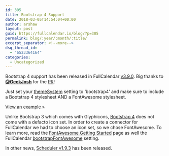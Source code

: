 ```yaml
---
id: 305
title: Bootstrap 4 Support
date: 2018-03-05T14:54:04+00:00
author: arshaw
layout: post
guid: https://fullcalendar.io/blog/?p=305
permalink: blog/:year/:month/:title/
excerpt_separator: <!--more-->
dsq_thread_id:
  - "6523364164"
categories:
  - Uncategorized
---
```

Bootstrap 4 support has been released in FullCalendar [v3.9.0](https://github.com/fullcalendar/fullcalendar/releases/tag/v3.9.0). Big thanks to <a href="https://github.com/geekjosh" target="_blank"><strong>@GeekJosh</strong></a> for the [PR](https://github.com/fullcalendar/fullcalendar/pull/4065)!<!--more-->

Just set your [themeSystem](https://fullcalendar.io/docs/themeSystem) setting to &#8216;bootstrap4&#8217; and make sure to include a Bootstrap 4 stylesheet AND a FontAwesome stylesheet.

[View an example »](https://fullcalendar.io/docs/bootstrap4-theme-demo)

Unlike Bootstrap 3 which comes with Glyphicons, [Bootstrap 4](https://getbootstrap.com/docs/4.0/getting-started/introduction/) does not come with a defacto icon set. In order to create a connector for FullCalendar we had to choose an icon set, so we chose FontAwesome. To learn more, read the <a href="https://fontawesome.com/get-started" target="_blank">FontAwesome Getting Started</a> page as well the FullCalendar [bootstrapFontAwesome](https://fullcalendar.io/docs/bootstrapFontAwesome) setting.

In other news, [Scheduler v1.9.3](https://github.com/fullcalendar/fullcalendar-scheduler/releases/tag/v1.9.3) has been released.
